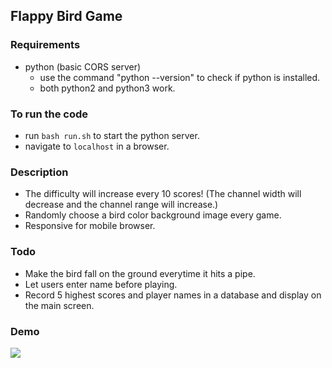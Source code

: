 ## Flappy Bird Game

### Requirements

- python (basic CORS server)
	- use the command "python --version" to check if python is installed.
	- both python2 and python3 work.


### To run the code
- run `bash run.sh` to start the python server.
- navigate to `localhost` in a browser.

### Description
- The difficulty will increase every 10 scores! (The channel width will decrease and the channel range will increase.)
- Randomly choose a bird color background image every game.
- Responsive for mobile browser. 

### Todo
- Make the bird fall on the ground everytime it hits a pipe.
- Let users enter name before playing.
- Record 5 highest scores and player names in a database and display on the main screen.

### Demo
![](https://i.imgur.com/6M5QMhw.gif)

